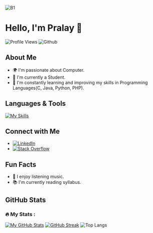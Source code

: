 ![B1](https://github.com/pralaynaskar/pralaynaskar/assets/143413651/03ef5be8-7932-4477-8a30-de35de8e29f5)
#
# Hello, I'm Pralay 👋

![Profile Views](https://komarev.com/ghpvc/?username=pralaynaskar&color=green) 
![Github](https://img.shields.io/github/followers/pralaynaskar?style=social&logoColor=blue)

## About Me

- 🌍 I'm passionate about Computer.
- 💼 I'm currently a Student.
- 🌱 I'm constantly learning and improving my skills in Programming Languages(C, Java, Python, PHP).

## Languages & Tools
[![My Skills](https://skillicons.dev/icons?i=js,html,css,php,anaconda,c,cpp,java,python,github.idea)](https://skillicons.dev)

## Connect with Me

- [![LinkedIn](https://img.shields.io/badge/LinkedIn-pralaynaskar-blue)](https://www.linkedin.com/in/pralaynaskar/)
- [![Stack Overflow](https://img.shields.io/badge/Stack%20Overflow-pralaynaskar-orange)](https://stackoverflow.com/users/22497542/pralay-naskar)

## Fun Facts

- 🎵 I enjoy listening music.
- 📚 I'm currently reading syllabus.

## GitHub Stats
### :fire: My Stats :

[![My GitHub Stats](https://github-readme-stats.vercel.app/api?username=pralaynaskar&show_icons=true&theme=highcontrast)](https://github.com/pralaynaskar)
[![GitHub Streak](https://github-readme-streak-stats.herokuapp.com?user=pralaynaskar&theme=radical&border_radius=5&date_format=j%20M%5B%20Y%5D&card_width=500)](https://git.io/streak-stats)
![Top Langs](https://github-readme-stats.vercel.app/api/top-langs/?username=pralaynaskar&layout=compact&theme=codeSTACKr)

